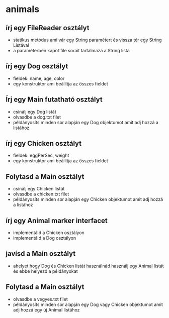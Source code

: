 # animals

## írj egy FileReader osztályt
- statikus metódus ami vár egy String paramétert és vissza tér egy String Listával
- a paraméterben kapot file sorait tartalmaza a String lista

## írj egy Dog osztályt
- fieldek: name, age, color
- egy konstruktor ami beállítja az összes fieldet

## Írj egy Main futatható osztályt
- csinálj egy Dog listát
- olvasdbe a dog.txt filet
- példányosíts minden sor alapján egy Dog objektumot amit adj hozzá a listához

## írj egy Chicken osztályt
- fieldek: eggPerSec, weight
- egy konstruktor ami beállítja az összes fieldet

## Folytasd a Main osztályt
- csinálj egy Chicken listát
- olvasdbe a chicken.txt filet
- példányosíts minden sor alapján egy Chicken objektumot amit adj hozzá a listához


## írj egy Animal marker interfacet
- implementáld a Chicken osztályon
- implementáld a Dog osztályon

## javísd a Main osztályt
- ahelyet hogy Dog és Chicken listát használnád használj egy Animal listát és ebbe helyezd a példányokat

## Folytasd a Main osztályt
- olvasdbe a vegyes.txt filet
- példányosíts minden sor alapján egy Dog vagy Chicken objektumot amit adj hozzá egy új Animal listához
